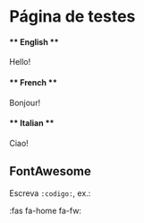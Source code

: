 # Página de testes

<!-- tabs:start -->

#### ** English **

Hello!

#### ** French **

Bonjour!

#### ** Italian **

Ciao!

<!-- tabs:end -->

## FontAwesome

Escreva `:codigo:`, ex.:

:fas fa-home fa-fw: